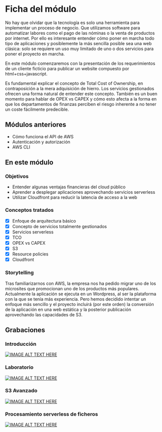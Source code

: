 # Ficha del módulo

No hay que olvidar que la tecnología es solo una herramienta para implementar un proceso de negocio. Que utilizamos software para automatizar labores como el pago de las nóminas o la venta de productos por internet. Por ello es interesante entender cómo poner en marcha todo tipo de aplicaciones y posiblemente la más sencilla posible sea una web clásica: solo se requiere un uso muy limitado de uno o dos servicios para poner el proyecto en marcha.

En este módulo comenzaremos con la presentación de los requerimientos de un cliente ficticio para publicar un website compuesto por html+css+javascript. 

Es fundamental explicar el concepto de Total Cost of Ownership, en contraposición a la mera adquisición de hierro. Los servicios gestionados ofrecen una forma natural de entender este concepto. También es un buen momento para hablar de OPEX vs CAPEX y cómo esto afecta a la forma en que los departamentos de finanzas perciben el riesgo inherente a no tener un coste fácilmente predecible.

## Módulos anteriores

- Cómo funciona el API de AWS
- Autenticación y autorización
- AWS CLI

## En este módulo

### Objetivos

* Entender algunas ventajas financieras del cloud público
* Aprender a desplegar aplicaciones aprovechando servicios serverless
* Utilizar Cloudfront para reducir la latencia de acceso a la web

### Conceptos tratados

- [x] Enfoque de arquitectura básico
- [x] Concepto de servicios totalmente gestionados
- [x] Servicios serverless
- [x] TCO
- [x] OPEX vs CAPEX
- [x] S3
- [x] Resource policies
- [x] Cloudfront

### Storytelling

Tras familiarizarnos con AWS, la empresa nos ha pedido migrar uno de los microsites que promocionan uno de los productos más populares.
Actualmente la aplicación se ejecuta en un Wordpress, al ser la plataforma con la que se tenía más experiencia. Pero hemos
decidido intentar un enfoque más sencillo y el proyecto incluirá (por este orden) la conversión de la aplicación en una web
estática y la posterior publicación aprovechando las capacidades de S3.

## Grabaciones

### Introducción

[![IMAGE ALT TEXT HERE](https://img.youtube.com/vi/XBeaIUCiEQg/0.jpg)](https://www.youtube.com/watch?v=XBeaIUCiEQg)

### Laboratorio

[![IMAGE ALT TEXT HERE](https://img.youtube.com/vi/uctmZVBeobU/0.jpg)](https://www.youtube.com/watch?v=uctmZVBeobU)

### S3 Avanzado

[![IMAGE ALT TEXT HERE](https://img.youtube.com/vi/v2S-YymieGs/0.jpg)](https://www.youtube.com/watch?v=v2S-YymieGs)

### Procesamiento serverless de ficheros

[![IMAGE ALT TEXT HERE](https://img.youtube.com/vi/iJX1hJrDXH0/0.jpg)](https://www.youtube.com/watch?v=iJX1hJrDXH0)

